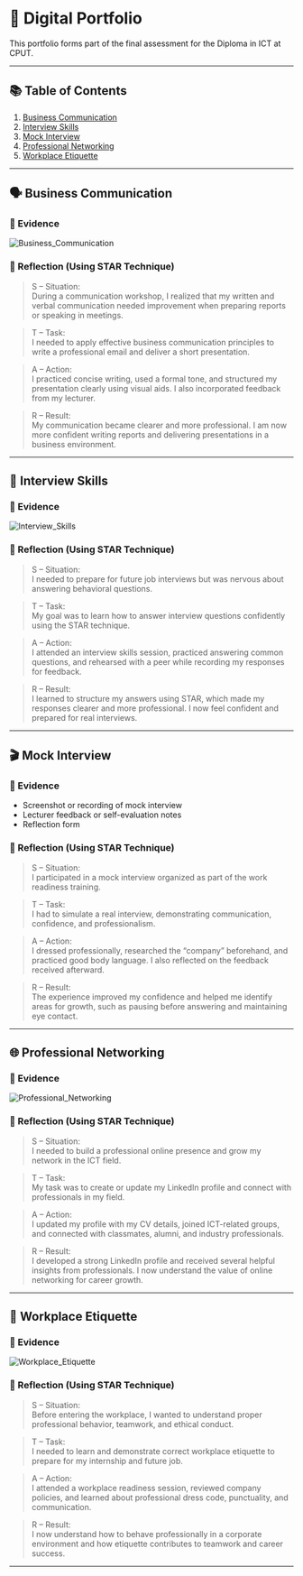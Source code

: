 # 💼 Digital Portfolio


This portfolio forms part of the final assessment for the Diploma in ICT at CPUT.  

---

## 📚 Table of Contents
1. [Business Communication](#business-communication)
2. [Interview Skills](#interview-skills)
3. [Mock Interview](#mock-interview)
4. [Professional Networking](#professional-networking)
5. [Workplace Etiquette](#workplace-etiquette)

---

## 🗣 Business Communication

### 📝 Evidence
![Business_Communication](https://github.com/user-attachments/assets/7d74b49c-21c9-4f38-9a0a-7350b405a0af)
 

### 🔁 Reflection (Using STAR Technique)

> S – Situation:  
> During a communication workshop, I realized that my written and verbal communication needed improvement when preparing reports or speaking in meetings.

> T – Task:  
> I needed to apply effective business communication principles to write a professional email and deliver a short presentation.

> A – Action:  
> I practiced concise writing, used a formal tone, and structured my presentation clearly using visual aids. I also incorporated feedback from my lecturer.

> R – Result:  
> My communication became clearer and more professional. I am now more confident writing reports and delivering presentations in a business environment.

---

## 🎤 Interview Skills

### 📝 Evidence
![Interview_Skills](https://github.com/user-attachments/assets/b6638779-fe3d-433d-b233-f5f07e256599)


### 🔁 Reflection (Using STAR Technique)

> S – Situation:  
> I needed to prepare for future job interviews but was nervous about answering behavioral questions.

> T – Task:  
> My goal was to learn how to answer interview questions confidently using the STAR technique.

> A – Action:  
> I attended an interview skills session, practiced answering common questions, and rehearsed with a peer while recording my responses for feedback.

> R – Result:  
> I learned to structure my answers using STAR, which made my responses clearer and more professional. I now feel confident and prepared for real interviews.

---

## 🎬 Mock Interview

### 📝 Evidence
- Screenshot or recording of mock interview  
- Lecturer feedback or self-evaluation notes  
- Reflection form  

### 🔁 Reflection (Using STAR Technique)

> S – Situation:  
> I participated in a mock interview organized as part of the work readiness training.

> T – Task:  
> I had to simulate a real interview, demonstrating communication, confidence, and professionalism.

> A – Action:  
> I dressed professionally, researched the “company” beforehand, and practiced good body language. I also reflected on the feedback received afterward.

> R – Result:  
> The experience improved my confidence and helped me identify areas for growth, such as pausing before answering and maintaining eye contact.

---

## 🌐 Professional Networking

### 📝 Evidence

![Professional_Networking](https://github.com/user-attachments/assets/effe036c-ccd3-4eb1-811f-440cee89a0c5)
 

### 🔁 Reflection (Using STAR Technique)

> S – Situation:  
> I needed to build a professional online presence and grow my network in the ICT field.

> T – Task:  
> My task was to create or update my LinkedIn profile and connect with professionals in my field.

> A – Action:  
> I updated my profile with my CV details, joined ICT-related groups, and connected with classmates, alumni, and industry professionals.

> R – Result:  
> I developed a strong LinkedIn profile and received several helpful insights from professionals. I now understand the value of online networking for career growth.

---

## 🏢 Workplace Etiquette

### 📝 Evidence

![Workplace_Etiquette](https://github.com/user-attachments/assets/c4d1667b-bb79-4b5f-9639-3d90d66854e9)


### 🔁 Reflection (Using STAR Technique)

> S – Situation:  
> Before entering the workplace, I wanted to understand proper professional behavior, teamwork, and ethical conduct.

> T – Task:  
> I needed to learn and demonstrate correct workplace etiquette to prepare for my internship and future job.

> A – Action:  
> I attended a workplace readiness session, reviewed company policies, and learned about professional dress code, punctuality, and communication.

> R – Result:  
> I now understand how to behave professionally in a corporate environment and how etiquette contributes to teamwork and career success.

---
